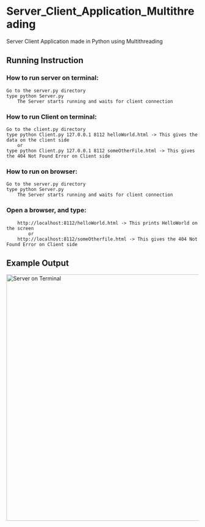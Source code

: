 # Server_Client_Application_Multithreading
Server Client Application made in Python using Multithreading
## Running Instruction 
### How to run server on terminal:
	Go to the server.py directory 
	type python Server.py 
		The Server starts running and waits for client connection 

### How to run Client on terminal:
	Go to the client.py directory
	type python Client.py 127.0.0.1 8112 helloWorld.html -> This gives the data on the client side 
		or
	type python Client.py 127.0.0.1 8112 someOtherFile.html -> This gives the 404 Not Found Error on Client side 

### How to run on browser:
	Go to the server.py directory 
	type python Server.py 
		The Server starts running and waits for client connection 

### Open a browser, and type:
		http://localhost:8112/helloWorld.html -> This prints HelloWorld on the screen 
			or
		http://localhost:8112/someOtherfile.html -> This gives the 404 Not Found Error on Client side 
		
## Example Output

<img width="644" alt="Server on Terminal" src="https://user-images.githubusercontent.com/28666943/83085028-91ef8a00-a03f-11ea-9a13-03a976681fc9.png">

